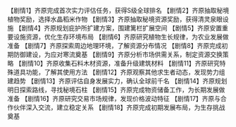 【剧情1】齐原完成首次实力评估任务，获得S级全球排名
【剧情2】齐原抽取秘境植物奖励，选择水晶稻米作物
【剧情3】齐原抽取秘境资源奖励，获得清灵泉眼设施
【剧情4】齐原规划庇护所扩建方案，围建篱栏扩展空间
【剧情5】齐原安置重要设施资源，优化生存环境布局
【剧情6】齐原研究植物生长规律，为农业发展做准备
【剧情7】齐原探索周边地理环境，了解资源分布情况
【剧情8】齐原完成初期防御建设，为应对寒流奠基
【剧情9】齐原分析市场供需关系，制定资源交换策略
【剧情10】齐原收集石料木材资源，准备升级建筑材料
【剧情11】齐原研究特殊道具功能，了解其使用方法
【剧情12】齐原观察其他求生者动态，发现势力组建趋势
【剧情13】齐原评估自身发展实力，确认全球前千名
【剧情14】齐原规划明日探索路线，寻找秘境石柱
【剧情15】齐原完成物资储备工作，为长期发展做准备
【剧情16】齐原研究交易市场规律，发现价格波动特征
【剧情17】齐原与合作伙伴深入交流，建立稳定关系
【剧情18】齐原完成初期发展布局，为生存挑战奠基